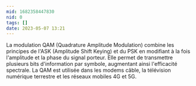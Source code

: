 ```yaml
---
mid: 1682358447830
nid: 0
tags: []
date: 2023-05-07 13:21
---
```



La modulation QAM (Quadrature Amplitude Modulation) combine les principes de l'ASK (Amplitude Shift Keying) et du PSK en modifiant à la fois l'amplitude et la phase du signal porteur. Elle permet de transmettre plusieurs bits d'information par symbole, augmentant ainsi l'efficacité spectrale. La QAM est utilisée dans les modems câble, la télévision numérique terrestre et les réseaux mobiles 4G et 5G.